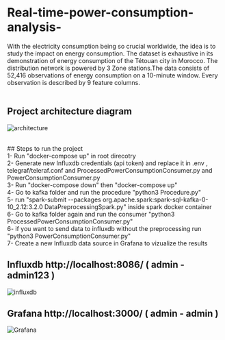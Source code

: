# Real-time-power-consumption-analysis-
With the electricity consumption being so crucial worldwide, the idea is to study the impact on energy consumption. The dataset is exhaustive in its demonstration of energy consumption of the Tétouan city in Morocco. The distribution network is powered by 3 Zone stations.The data consists of 52,416 observations of energy consumption on a 10-minute window. Every observation is described by 9 feature columns.<br />
<br />

## Project architecture diagram

![architecture](https://user-images.githubusercontent.com/17914107/201059480-6cc7c7a5-e341-4e85-84c0-1d6253925cad.png)

<br />
## Steps to run the project 
<br />
1- Run "docker-compose up" in root direcotry<br />
2- Generate new Influxdb credentials (api token) and replace it in .env , telegraf/teleraf.conf and ProcessedPowerConsumptionConsumer.py and PowerConsumptionConsumer.py<br />
3- Run "docker-compose down" then "docker-compose up" <br />
4- Go to kafka folder and run the procedure "python3 Procedure.py" <br /> 
5- run "spark-submit --packages org.apache.spark:spark-sql-kafka-0-10_2.12:3.2.0 DataPreprocessingSpark.py" inside spark docker container<br /> 
6-  Go to kafka folder again and run the consumer "python3 ProcessedPowerConsumptionConsumer.py" <br /> 
6- if you want to send data to influxdb without the preprocessing run "python3 PowerConsumptionConsumer.py" <br /> 
7- Create a new Influxdb data source in Grafana to vizualize the results<br />


## Influxdb http://localhost:8086/ ( admin - admin123 )<br />

![influxdb](https://user-images.githubusercontent.com/17914107/201059618-1e2e6d4a-64f0-4d60-aaee-8c9577018873.png)
<br />

## Grafana http://localhost:3000/ ( admin - admin )<br />

![Grafana](https://user-images.githubusercontent.com/17914107/201059564-3c2dacc0-044f-48f4-b645-eddd398ae387.png)

